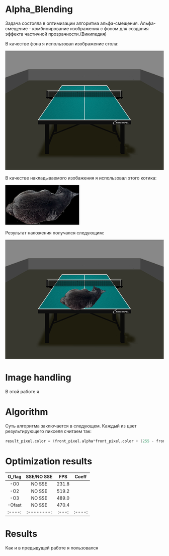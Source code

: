 # Alpha_Blending

Задача состояла в оптимизации алгоритма альфа-смещения. Альфа-смещение - комбинирование изображения с фоном для создания эффекта частичной прозрачности.(Википедия)

В качестве фона я использовал изображение стола:

![Table](img/Table.bmp)

В качестве накладываемого изобажения я использовал этого котика:

![Cat](img/AskhatCat.bmp)

Результат наложения получался следующим:

![result](img/result_example.bmp)

# Image handling

В этой работе я

# Algorithm

Суть алгоритма заключается в следующем. Каждый из цвет результирующего пикселя считаем так:

~~~C++
result_pixel.color = (front_pixel.alpha*front_pixel.color + (255 - front_pixel.alpha)*back_pixel.color)/255
~~~

# Optimization results


| O_flag | SSE/NO SSE  |  FPS  |  Coeff |
| :----: |  :--------: | :---: | :----: |
|  -O0   |    NO SSE   | 231.8 |        |
|  -O2   |    NO SSE   | 519.2 |        |
|  -O3   |    NO SSE   | 489.0 |        |
| -Ofast |    NO SSE   | 470.4 |        |
| :----: |  :--------: | :---: | :----: |


# Results

Как и в предыдущей работе я пользовался 